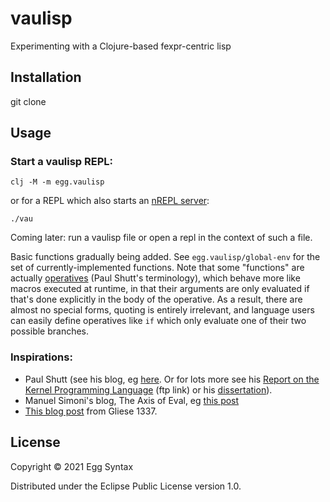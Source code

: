 # vaulisp

Experimenting with a Clojure-based fexpr-centric lisp

## Installation

git clone

## Usage

### Start a vaulisp REPL:

    clj -M -m egg.vaulisp

or for a REPL which also starts an [nREPL server](https://nrepl.org/nrepl/0.8/usage/server.html#using-clojure-cli-tools):

    ./vau

Coming later: run a vaulisp file or open a repl in the context of such a file.

Basic functions gradually being added. See `egg.vaulisp/global-env` for the set
of currently-implemented functions. Note that some "functions" are actually
[operatives](https://fexpr.blogspot.com/2011/04/fexpr.html) (Paul Shutt's
terminology), which behave more like macros executed at runtime, in that their
arguments are only evaluated if that's done explicitly in the body of the
operative. As a result, there are almost no special forms, quoting is entirely
irrelevant, and language users can easily define operatives like `if` which only
evaluate one of their two possible branches.

### Inspirations:

* Paul Shutt (see his blog, eg [here](https://fexpr.blogspot.com/2011/04/fexpr.html).
Or for lots more see his
[Report on the Kernel Programming Language](ftp://ftp.cs.wpi.edu/pub/techreports/pdf/05-07.pdf)
(ftp link) or his [dissertation](https://web.wpi.edu/Pubs/ETD/Available/etd-090110-124904/)).
* Manuel Simoni's blog, The Axis of Eval, eg [this post](https://axisofeval.blogspot.com/2012/03/why-fexprs-part-n-or-lambda-only.html)
* [This blog post](http://gliese1337.blogspot.com/2012/04/schrodingers-equation-of-software.html)
from Gliese 1337.

## License

Copyright © 2021 Egg Syntax

Distributed under the Eclipse Public License version 1.0.
